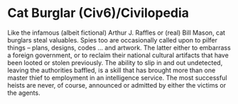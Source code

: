 # Cat Burglar (Civ6)/Civilopedia

Like the infamous (albeit fictional) Arthur J. Raffles or (real) Bill Mason, cat burglars steal valuables. Spies too are occasionally called upon to pilfer things – plans, designs, codes … and artwork. The latter either to embarrass a foreign government, or to reclaim their national cultural artifacts that have been looted or stolen previously. The ability to slip in and out undetected, leaving the authorities baffled, is a skill that has brought more than one master thief to employment in an intelligence service. The most successful heists are never, of course, announced or admitted by either the victims or the agents.